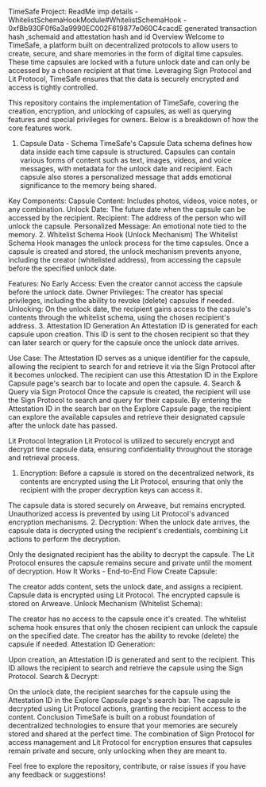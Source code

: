 TimeSafe Project: ReadMe
imp details -
WhitelistSchemaHookModule#WhitelistSchemaHook - 0xfBb930F0f6a3a9990EC002F619877e060C4cacdE
generated transaction hash ,schemaid and attestation hash and id
Overview
Welcome to TimeSafe, a platform built on decentralized protocols to allow users to create, secure, and share memories in the form of digital time capsules. These time capsules are locked with a future unlock date and can only be accessed by a chosen recipient at that time. Leveraging Sign Protocol and Lit Protocol, TimeSafe ensures that the data is securely encrypted and access is tightly controlled.

This repository contains the implementation of TimeSafe, covering the creation, encryption, and unlocking of capsules, as well as querying features and special privileges for owners. Below is a breakdown of how the core features work.

1. Capsule Data - Schema
TimeSafe's Capsule Data schema defines how data inside each time capsule is structured. Capsules can contain various forms of content such as text, images, videos, and voice messages, with metadata for the unlock date and recipient. Each capsule also stores a personalized message that adds emotional significance to the memory being shared.

Key Components:
Capsule Content: Includes photos, videos, voice notes, or any combination.
Unlock Date: The future date when the capsule can be accessed by the recipient.
Recipient: The address of the person who will unlock the capsule.
Personalized Message: An emotional note tied to the memory.
2. Whitelist Schema Hook (Unlock Mechanism)
The Whitelist Schema Hook manages the unlock process for the time capsules. Once a capsule is created and stored, the unlock mechanism prevents anyone, including the creator (whitelisted address), from accessing the capsule before the specified unlock date.

Features:
No Early Access: Even the creator cannot access the capsule before the unlock date.
Owner Privileges: The creator has special privileges, including the ability to revoke (delete) capsules if needed.
Unlocking: On the unlock date, the recipient gains access to the capsule's contents through the whitelist schema, using the chosen recipient's address.
3. Attestation ID Generation
An Attestation ID is generated for each capsule upon creation. This ID is sent to the chosen recipient so that they can later search or query for the capsule once the unlock date arrives.

Use Case:
The Attestation ID serves as a unique identifier for the capsule, allowing the recipient to search for and retrieve it via the Sign Protocol after it becomes unlocked.
The recipient can use this Attestation ID in the Explore Capsule page's search bar to locate and open the capsule.
4. Search & Query via Sign Protocol
Once the capsule is created, the recipient will use the Sign Protocol to search and query for their capsule. By entering the Attestation ID in the search bar on the Explore Capsule page, the recipient can explore the available capsules and retrieve their designated capsule after the unlock date has passed.

Lit Protocol Integration
Lit Protocol is utilized to securely encrypt and decrypt time capsule data, ensuring confidentiality throughout the storage and retrieval process.

1. Encryption:
Before a capsule is stored on the decentralized network, its contents are encrypted using the Lit Protocol, ensuring that only the recipient with the proper decryption keys can access it.

The capsule data is stored securely on Arweave, but remains encrypted.
Unauthorized access is prevented by using Lit Protocol's advanced encryption mechanisms.
2. Decryption:
When the unlock date arrives, the capsule data is decrypted using the recipient's credentials, combining Lit actions to perform the decryption.

Only the designated recipient has the ability to decrypt the capsule.
The Lit Protocol ensures the capsule remains secure and private until the moment of decryption.
How It Works - End-to-End Flow
Create Capsule:

The creator adds content, sets the unlock date, and assigns a recipient.
Capsule data is encrypted using Lit Protocol.
The encrypted capsule is stored on Arweave.
Unlock Mechanism (Whitelist Schema):

The creator has no access to the capsule once it's created.
The whitelist schema hook ensures that only the chosen recipient can unlock the capsule on the specified date.
The creator has the ability to revoke (delete) the capsule if needed.
Attestation ID Generation:

Upon creation, an Attestation ID is generated and sent to the recipient.
This ID allows the recipient to search and retrieve the capsule using the Sign Protocol.
Search & Decrypt:

On the unlock date, the recipient searches for the capsule using the Attestation ID in the Explore Capsule page's search bar.
The capsule is decrypted using Lit Protocol actions, granting the recipient access to the content.
Conclusion
TimeSafe is built on a robust foundation of decentralized technologies to ensure that your memories are securely stored and shared at the perfect time. The combination of Sign Protocol for access management and Lit Protocol for encryption ensures that capsules remain private and secure, only unlocking when they are meant to.

Feel free to explore the repository, contribute, or raise issues if you have any feedback or suggestions!
